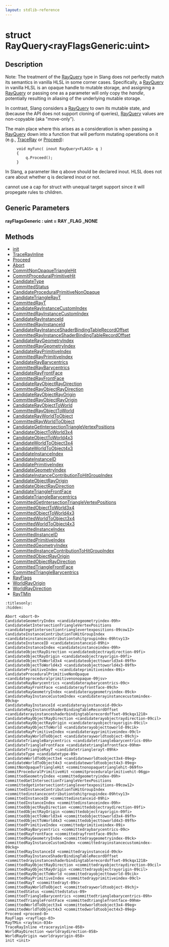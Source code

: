 ```yaml
---
layout: stdlib-reference
---
```


# struct RayQuery\<rayFlagsGeneric:uint\>

## Description

Note: The treatment of the <span class='code'><a href="index.html" class="code_type">RayQuery</a></span> type in Slang does not
perfectly match its semantics in vanilla HLSL in some corner
cases. Specifically, a <span class='code'><a href="index.html" class="code_type">RayQuery</a></span> in vanilla HLSL is an
opaque handle to mutable storage, and assigning a <span class='code'><a href="index.html" class="code_type">RayQuery</a></span>
or passing one as a parameter will only copy the *handle*,
potentially resulting in aliasing of the underlying mutable
storage.

In contrast, Slang considers a <span class='code'><a href="index.html" class="code_type">RayQuery</a></span> to own its mutable
state, and (because the API does not support cloning of queries),
<span class='code'><a href="index.html" class="code_type">RayQuery</a></span> values are non-copyable (aka "move-only").

The main place where this arises as a consideration is when
passing a <span class='code'><a href="index.html" class="code_type">RayQuery</a></span> down into a function that will perform
mutating operations on it (e.g., <span class='code'><a href="../../global-decls/traceray-05.html">TraceRay</a></span> or <span class='code'><a href="proceed-0.html">Proceed</a></span>):
```
     void myFunc( inout RayQuery<FLAGS> q )
     {
         q.Proceed();
     }
```
In Slang, a parameter like <span class='code'>q</span> above should be declared <span class='code'><span class="code_keyword">inout</span></span>.
HLSL does not care about whether <span class='code'>q</span> is declared <span class='code'><span class="code_keyword">inout</span></span> or not.

cannot use a cap for struct with unequal target support
since it will propegate rules to children.


## Generic Parameters

####  <a id="decl-rayFlagsGeneric"></a>rayFlagsGeneric  : uint = RAY \_FLAG \_NONE

## Methods

* [init](init.html)
* [TraceRayInline](tracerayinline-058.html)
* [Proceed](proceed-0.html)
* [Abort](abort-0.html)
* [CommitNonOpaqueTriangleHit](commitnonopaquetrianglehit-069fn.html)
* [CommitProceduralPrimitiveHit](commitproceduralprimitivehit-06gp.html)
* [CandidateType](candidatetype-09.html)
* [CommittedStatus](committedstatus-09.html)
* [CandidateProceduralPrimitiveNonOpaque](candidateproceduralprimitivenonopaque-09jsv.html)
* [CandidateTriangleRayT](candidatetrianglerayt-09hk.html)
* [CommittedRayT](committedrayt-09c.html)
* [CandidateRayInstanceCustomIndex](candidaterayinstancecustomindex-09ckq.html)
* [CommittedRayInstanceCustomIndex](committedrayinstancecustomindex-09ckq.html)
* [CandidateRayInstanceId](candidaterayinstanceid-09ck.html)
* [CommittedRayInstanceId](committedrayinstanceid-09ck.html)
* [CandidateRayInstanceShaderBindingTableRecordOffset](candidaterayinstanceshaderbindingtablerecordoffset-09ckqx1218.html)
* [CommittedRayInstanceShaderBindingTableRecordOffset](committedrayinstanceshaderbindingtablerecordoffset-09ckqx1218.html)
* [CandidateRayGeometryIndex](candidateraygeometryindex-09ck.html)
* [CommittedRayGeometryIndex](committedraygeometryindex-09ck.html)
* [CandidateRayPrimitiveIndex](candidaterayprimitiveindex-09cl.html)
* [CommittedRayPrimitiveIndex](committedrayprimitiveindex-09cl.html)
* [CandidateRayBarycentrics](candidateraybarycentrics-09c.html)
* [CommittedRayBarycentrics](committedraybarycentrics-09c.html)
* [CandidateRayFrontFace](candidaterayfrontface-09ch.html)
* [CommittedRayFrontFace](committedrayfrontface-09ch.html)
* [CandidateRayObjectRayDirection](candidaterayobjectraydirection-09cil.html)
* [CommittedRayObjectRayDirection](committedrayobjectraydirection-09cil.html)
* [CandidateRayObjectRayOrigin](candidaterayobjectrayorigin-09cil.html)
* [CommittedRayObjectRayOrigin](committedrayobjectrayorigin-09cil.html)
* [CandidateRayObjectToWorld](candidaterayobjecttoworld-09cik.html)
* [CommittedRayObjectToWorld](committedrayobjecttoworld-09cik.html)
* [CandidateRayWorldToObject](candidaterayworldtoobject-09chj.html)
* [CommittedRayWorldToObject](committedrayworldtoobject-09chj.html)
* [CandidateGetIntersectionTriangleVertexPositions](candidategetintersectiontrianglevertexpositions-09cow12.html)
* [CandidateObjectToWorld3x4](candidateobjecttoworld3x4-09fh.html)
* [CandidateObjectToWorld4x3](candidateobjecttoworld4x3-09fh.html)
* [CandidateWorldToObject3x4](candidateworldtoobject3x4-09eg.html)
* [CandidateWorldToObject4x3](candidateworldtoobject4x3-09eg.html)
* [CandidateInstanceIndex](candidateinstanceindex-09h.html)
* [CandidateInstanceID](candidateinstanceid-09hi.html)
* [CandidatePrimitiveIndex](candidateprimitiveindex-09i.html)
* [CandidateGeometryIndex](candidategeometryindex-09h.html)
* [CandidateInstanceContributionToHitGroupIndex](candidateinstancecontributiontohitgroupindex-09htvy13.html)
* [CandidateObjectRayOrigin](candidateobjectrayorigin-09fi.html)
* [CandidateObjectRayDirection](candidateobjectraydirection-09fi.html)
* [CandidateTriangleFrontFace](candidatetrianglefrontface-09hm.html)
* [CandidateTriangleBarycentrics](candidatetrianglebarycentrics-09h.html)
* [CommittedGetIntersectionTriangleVertexPositions](committedgetintersectiontrianglevertexpositions-09cow12.html)
* [CommittedObjectToWorld3x4](committedobjecttoworld3x4-09fh.html)
* [CommittedObjectToWorld4x3](committedobjecttoworld4x3-09fh.html)
* [CommittedWorldToObject3x4](committedworldtoobject3x4-09eg.html)
* [CommittedWorldToObject4x3](committedworldtoobject4x3-09eg.html)
* [CommittedInstanceIndex](committedinstanceindex-09h.html)
* [CommittedInstanceID](committedinstanceid-09hi.html)
* [CommittedPrimitiveIndex](committedprimitiveindex-09i.html)
* [CommittedGeometryIndex](committedgeometryindex-09h.html)
* [CommittedInstanceContributionToHitGroupIndex](committedinstancecontributiontohitgroupindex-09htvy13.html)
* [CommittedObjectRayOrigin](committedobjectrayorigin-09fi.html)
* [CommittedObjectRayDirection](committedobjectraydirection-09fi.html)
* [CommittedTriangleFrontFace](committedtrianglefrontface-09hm.html)
* [CommittedTriangleBarycentrics](committedtrianglebarycentrics-09h.html)
* [RayFlags](rayflags-03.html)
* [WorldRayOrigin](worldrayorigin-058.html)
* [WorldRayDirection](worldraydirection-058.html)
* [RayTMin](raytmin-034.html)


```{toctree}
:titlesonly:
:hidden:

Abort <abort-0>
CandidateGeometryIndex <candidategeometryindex-09h>
CandidateGetIntersectionTriangleVertexPositions <candidategetintersectiontrianglevertexpositions-09cow12>
CandidateInstanceContributionToHitGroupIndex <candidateinstancecontributiontohitgroupindex-09htvy13>
CandidateInstanceID <candidateinstanceid-09hi>
CandidateInstanceIndex <candidateinstanceindex-09h>
CandidateObjectRayDirection <candidateobjectraydirection-09fi>
CandidateObjectRayOrigin <candidateobjectrayorigin-09fi>
CandidateObjectToWorld3x4 <candidateobjecttoworld3x4-09fh>
CandidateObjectToWorld4x3 <candidateobjecttoworld4x3-09fh>
CandidatePrimitiveIndex <candidateprimitiveindex-09i>
CandidateProceduralPrimitiveNonOpaque <candidateproceduralprimitivenonopaque-09jsv>
CandidateRayBarycentrics <candidateraybarycentrics-09c>
CandidateRayFrontFace <candidaterayfrontface-09ch>
CandidateRayGeometryIndex <candidateraygeometryindex-09ck>
CandidateRayInstanceCustomIndex <candidaterayinstancecustomindex-09ckq>
CandidateRayInstanceId <candidaterayinstanceid-09ck>
CandidateRayInstanceShaderBindingTableRecordOffset <candidaterayinstanceshaderbindingtablerecordoffset-09ckqx1218>
CandidateRayObjectRayDirection <candidaterayobjectraydirection-09cil>
CandidateRayObjectRayOrigin <candidaterayobjectrayorigin-09cil>
CandidateRayObjectToWorld <candidaterayobjecttoworld-09cik>
CandidateRayPrimitiveIndex <candidaterayprimitiveindex-09cl>
CandidateRayWorldToObject <candidaterayworldtoobject-09chj>
CandidateTriangleBarycentrics <candidatetrianglebarycentrics-09h>
CandidateTriangleFrontFace <candidatetrianglefrontface-09hm>
CandidateTriangleRayT <candidatetrianglerayt-09hk>
CandidateType <candidatetype-09>
CandidateWorldToObject3x4 <candidateworldtoobject3x4-09eg>
CandidateWorldToObject4x3 <candidateworldtoobject4x3-09eg>
CommitNonOpaqueTriangleHit <commitnonopaquetrianglehit-069fn>
CommitProceduralPrimitiveHit <commitproceduralprimitivehit-06gp>
CommittedGeometryIndex <committedgeometryindex-09h>
CommittedGetIntersectionTriangleVertexPositions <committedgetintersectiontrianglevertexpositions-09cow12>
CommittedInstanceContributionToHitGroupIndex <committedinstancecontributiontohitgroupindex-09htvy13>
CommittedInstanceID <committedinstanceid-09hi>
CommittedInstanceIndex <committedinstanceindex-09h>
CommittedObjectRayDirection <committedobjectraydirection-09fi>
CommittedObjectRayOrigin <committedobjectrayorigin-09fi>
CommittedObjectToWorld3x4 <committedobjecttoworld3x4-09fh>
CommittedObjectToWorld4x3 <committedobjecttoworld4x3-09fh>
CommittedPrimitiveIndex <committedprimitiveindex-09i>
CommittedRayBarycentrics <committedraybarycentrics-09c>
CommittedRayFrontFace <committedrayfrontface-09ch>
CommittedRayGeometryIndex <committedraygeometryindex-09ck>
CommittedRayInstanceCustomIndex <committedrayinstancecustomindex-09ckq>
CommittedRayInstanceId <committedrayinstanceid-09ck>
CommittedRayInstanceShaderBindingTableRecordOffset <committedrayinstanceshaderbindingtablerecordoffset-09ckqx1218>
CommittedRayObjectRayDirection <committedrayobjectraydirection-09cil>
CommittedRayObjectRayOrigin <committedrayobjectrayorigin-09cil>
CommittedRayObjectToWorld <committedrayobjecttoworld-09cik>
CommittedRayPrimitiveIndex <committedrayprimitiveindex-09cl>
CommittedRayT <committedrayt-09c>
CommittedRayWorldToObject <committedrayworldtoobject-09chj>
CommittedStatus <committedstatus-09>
CommittedTriangleBarycentrics <committedtrianglebarycentrics-09h>
CommittedTriangleFrontFace <committedtrianglefrontface-09hm>
CommittedWorldToObject3x4 <committedworldtoobject3x4-09eg>
CommittedWorldToObject4x3 <committedworldtoobject4x3-09eg>
Proceed <proceed-0>
RayFlags <rayflags-03>
RayTMin <raytmin-034>
TraceRayInline <tracerayinline-058>
WorldRayDirection <worldraydirection-058>
WorldRayOrigin <worldrayorigin-058>
init <init>
```
